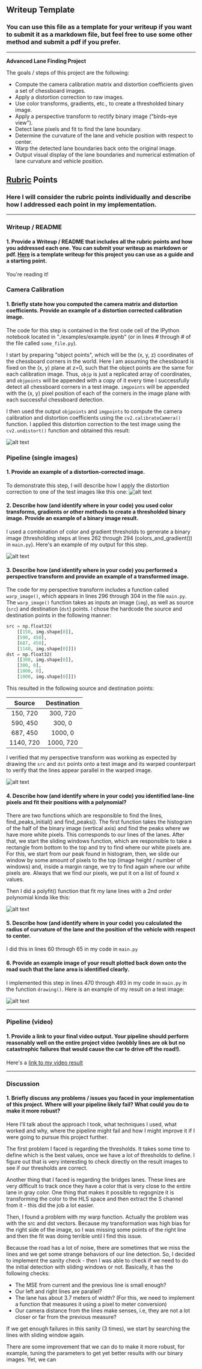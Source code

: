 ## Writeup Template

### You can use this file as a template for your writeup if you want to submit it as a markdown file, but feel free to use some other method and submit a pdf if you prefer.

---

**Advanced Lane Finding Project**

The goals / steps of this project are the following:

* Compute the camera calibration matrix and distortion coefficients given a set of chessboard images.
* Apply a distortion correction to raw images.
* Use color transforms, gradients, etc., to create a thresholded binary image.
* Apply a perspective transform to rectify binary image ("birds-eye view").
* Detect lane pixels and fit to find the lane boundary.
* Determine the curvature of the lane and vehicle position with respect to center.
* Warp the detected lane boundaries back onto the original image.
* Output visual display of the lane boundaries and numerical estimation of lane curvature and vehicle position.

[//]: # (Image References)

[image1]: ./examples/undistort_output.png "Undistorted"
[image2]: ./test_images/test1.jpg "Road Transformed"
[image3]: ./examples/binary_combo_example.jpg "Binary Example"
[image4]: ./examples/warped_straight_lines.jpg "Warp Example"
[image5]: ./examples/color_fit_lines.jpg "Fit Visual"
[image6]: ./examples/example_output.jpg "Output"
[video1]: ./project_video.mp4 "Video"

## [Rubric](https://review.udacity.com/#!/rubrics/571/view) Points

### Here I will consider the rubric points individually and describe how I addressed each point in my implementation.  

---

### Writeup / README

#### 1. Provide a Writeup / README that includes all the rubric points and how you addressed each one.  You can submit your writeup as markdown or pdf.  [Here](https://github.com/udacity/CarND-Advanced-Lane-Lines/blob/master/writeup_template.md) is a template writeup for this project you can use as a guide and a starting point.  

You're reading it!

### Camera Calibration

#### 1. Briefly state how you computed the camera matrix and distortion coefficients. Provide an example of a distortion corrected calibration image.

The code for this step is contained in the first code cell of the IPython notebook located in "./examples/example.ipynb" (or in lines # through # of the file called `some_file.py`).  

I start by preparing "object points", which will be the (x, y, z) coordinates of the chessboard corners in the world. Here I am assuming the chessboard is fixed on the (x, y) plane at z=0, such that the object points are the same for each calibration image.  Thus, `objp` is just a replicated array of coordinates, and `objpoints` will be appended with a copy of it every time I successfully detect all chessboard corners in a test image.  `imgpoints` will be appended with the (x, y) pixel position of each of the corners in the image plane with each successful chessboard detection.  

I then used the output `objpoints` and `imgpoints` to compute the camera calibration and distortion coefficients using the `cv2.calibrateCamera()` function.  I applied this distortion correction to the test image using the `cv2.undistort()` function and obtained this result: 

![alt text][image1]

### Pipeline (single images)

#### 1. Provide an example of a distortion-corrected image.

To demonstrate this step, I will describe how I apply the distortion correction to one of the test images like this one:
![alt text][image2]

#### 2. Describe how (and identify where in your code) you used color transforms, gradients or other methods to create a thresholded binary image.  Provide an example of a binary image result.

I used a combination of color and gradient thresholds to generate a binary image (thresholding steps at lines 262 through 294 (colors_and_gradient()) in `main.py`).  Here's an example of my output for this step. 

![alt text][image3]

#### 3. Describe how (and identify where in your code) you performed a perspective transform and provide an example of a transformed image.

The code for my perspective transform includes a function called `warp_image()`, which appears in lines 296 through 304 in the file `main.py`.  The `warp_image()` function takes as inputs an image (`img`), as well as source (`src`) and destination (`dst`) points.  I chose the hardcode the source and destination points in the following manner:

```python
src = np.float32(
    [[150, img.shape[0]],
    [590, 450],
    [687, 450],
    [1140, img.shape[0]]])
dst = np.float32(
    [[300, img.shape[0]],
    [300, 0],
    [1000, 0],
    [1000, img.shape[0]]])
```

This resulted in the following source and destination points:

| Source        | Destination   | 
|:-------------:|:-------------:| 
| 150, 720      | 300, 720        | 
| 590, 450      | 300, 0      |
| 687, 450     | 1000, 0      |
| 1140, 720      | 1000, 720        |

I verified that my perspective transform was working as expected by drawing the `src` and `dst` points onto a test image and its warped counterpart to verify that the lines appear parallel in the warped image.

![alt text][image4]

#### 4. Describe how (and identify where in your code) you identified lane-line pixels and fit their positions with a polynomial?

There are two functions which are responsible to find the lines, find_peaks_initial() and find_peaks(). The first function takes the histogram of the half of the binary image (vertical axis) and find the peaks where we have more white pixels. This corresponds to our lines of the lanes. After that, we start the sliding windows function, which are responsible to take a rectangle from bottom to the top and try to find where our white pixels are. For this, we start from our peak found in histogram, then, we slide our window by some amount of pixels to the top (image height / number of windows) and, inside a margin range, we try to find again where our white pixels are.
Always that we find our pixels, we put it on a list of found x values.  

Then I did a polyfit() function that fit my lane lines with a 2nd order polynomial kinda like this:

![alt text][image5]

#### 5. Describe how (and identify where in your code) you calculated the radius of curvature of the lane and the position of the vehicle with respect to center.

I did this in lines 60 through 65 in my code in `main.py`

#### 6. Provide an example image of your result plotted back down onto the road such that the lane area is identified clearly.

I implemented this step in lines 470 through 493 in my code in `main.py` in the function `drawing()`.  Here is an example of my result on a test image:

![alt text][image6]

---

### Pipeline (video)
#### 1. Provide a link to your final video output.  Your pipeline should perform reasonably well on the entire project video (wobbly lines are ok but no catastrophic failures that would cause the car to drive off the road!).

Here's a [link to my video result](./project_video.mp4)

---

### Discussion

#### 1. Briefly discuss any problems / issues you faced in your implementation of this project.  Where will your pipeline likely fail?  What could you do to make it more robust?

Here I'll talk about the approach I took, what techniques I used, what worked and why, where the pipeline might fail and how I might improve it if I were going to pursue this project further.

The first problem I faced is regarding the thresholds. It takes some time to define which is the best values, once we have a lot of thresholds to define. I figure out that is very interesting to check directly on the result images to see if our thresholds are correct.

Another thing that I faced is regarding the bridges lanes. These lines are very difficult to track once they have a color that is very close to the entire lane in gray color. One thing that makes it possible to regognize it is transforming the color to the HLS space and then extract the S channel from it - this did the job a lot easier.

Then, I found a problem with my warp function. Actually the problem was with the src and dst vectors. Because my transformation was high bias for the right side of the image, so I was missing some points of the right line and then the fit was doing terrible until I find this issue.

Because the road has a lot of noise, there are sometimes that we miss the lines and we get some strange behaviors of our line detection. So, I decided to implement the sanity check - then I was able to check if we need to do the initial detection with sliding windows or not. Basically, it has the following checks:

* The MSE from current and the previous line is small enough?
* Our left and right lines are parallel?
* The lane has about 3.7 meters of width? (For this, we need to implement a function that measures it using a pixel to meter conversion)
* Our camera distance from the lines make senses, i.e, they are not a lot closer or far from the previous measure?

If we get enough failures in this sanity (3 times), we start by searching the lines with sliding window again.

There are some improvement that we can do to make it more robust, for example, tuning the parameters to get yet better results with our binary images. Yet, we can 
  
